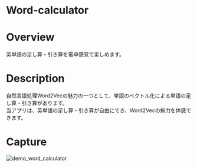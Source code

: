 # Word-calculator

# Overview
英単語の足し算・引き算を電卓感覚で楽しめます。

# Description
自然言語処理Word2Vecの魅力の一つとして、単語のベクトル化による単語の足し算・引き算があります。  
当アプリは、英単語の足し算・引き算が自由にでき、Word2Vecの魅力を体感できます。

# Capture
![demo_word_calculator](https://user-images.githubusercontent.com/39453720/46589494-14cb7600-cae5-11e8-95b2-d9010a0b81a3.gif)

